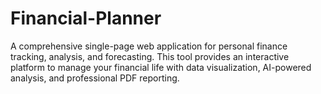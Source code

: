 # Financial-Planner
A comprehensive single-page web application for personal finance tracking, analysis, and forecasting. This tool provides an interactive platform to manage your financial life with data visualization, AI-powered analysis, and professional PDF reporting.

